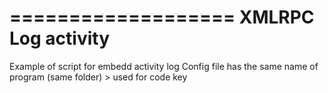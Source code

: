 ===================
XMLRPC Log activity
===================

Example of script for embedd activity log
Config file has the same name of program (same folder) > used for code key
